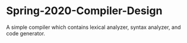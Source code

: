 # Spring-2020-Compiler-Design
A simple compiler which contains lexical analyzer, syntax analyzer, and code generator.
